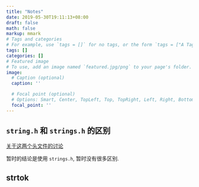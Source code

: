 ```yaml
---
title: "Notes"
date: 2019-05-30T19:11:13+08:00
draft: false
math: false
markup: mmark
# Tags and categories
# For example, use `tags = []` for no tags, or the form `tags = ["A Tag", "Another Tag"]` for one or more tags.
tags: []
categories: []
# Featured image
# To use, add an image named `featured.jpg/png` to your page's folder. 
image:
  # Caption (optional)
  caption: ''

  # Focal point (optional)
  # Options: Smart, Center, TopLeft, Top, TopRight, Left, Right, BottomLeft, Bottom, BottomRight
  focal_point: ''
---
```


## `string.h` 和 `strings.h` 的区别

[关于这两个头文件的讨论](https://www.cnblogs.com/xuyaowen/p/strings_h_and_string_h.html)

暂时的结论是使用 `strings.h`, 暂时没有很多区别.

## strtok

